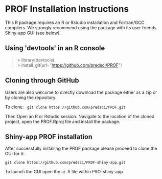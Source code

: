# PROF Installation Instructions

This R package requires an R or Rstudio installation and Fortran/GCC compilers. We strongly recommend using the package with its
user friends Shiny-app GUI (see below).

## Using 'devtools' in an R console

>\> library(devtools)  
>\> install_git(url="https://github.com/predsci/PROF")  

## Cloning through GitHub
Users are also welcome to directly download the package either as a zip or by cloning the repository.

To clone: `` git clone https://github.com/predsci/PROF.git``

Then Open an R or Rstudio session.  Navigate to the location of the cloned project, open the PROF.Rproj file and install the package.

## Shiny-app PROF installation

After successfully installing the PROF package please proceed to clone the GUI for it:

``git clone https://github.com/predsci/PROF-shiny-app.git``

To launch the GUI open the ``ui.R`` file within PRO-shiny-app




